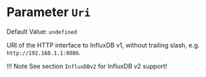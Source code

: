 # Parameter `Uri`
Default Value: `undefined`

URI of the HTTP interface to InfluxDB v1, without trailing slash, e.g. `http://192.168.1.1:8086`.

!!! Note
    See section `InfluxDBv2` for InfluxDB v2 support! 
